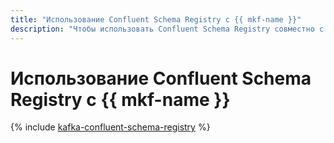 ```yaml
---
title: "Использование Confluent Schema Registry с {{ mkf-name }}"
description: "Чтобы использовать Confluent Schema Registry совместно с {{ mkf-name }}, создайте топик для уведомлений об изменении схем форматов данных, установите и настройте Confluent Schema Registry на виртуальной машине, создайте скрипты производителя и потребителя, проверьте правильность работы Confluent Schema Registry."
---
```


# Использование Confluent Schema Registry с {{ mkf-name }}

{% include [kafka-сonfluent-schema-registry](../../_tutorials/dataplatform/kafka/kafka-confluent-schema-registry.md) %}
